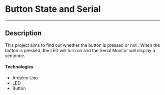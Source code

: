 # Button State and Serial

-------------------------

## Description

This project aims to find out whether the button is pressed or not . When the button is pressed, the LED will turn on and the Serial Monitor will display a sentence.

#### Technologies

- Arduino Uno
- LED
- Button
